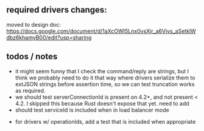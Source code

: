 ## required drivers changes:
moved to design doc: https://docs.google.com/document/d/1aXcOWI5Lnx0vsXjr_a6Vivs_aSetklWdbz6khamyB00/edit?usp=sharing

## todos / notes
- it might seem funny that I check the command/reply are strings, but I think we probably need to do it that way where drivers serialize them to extJSON strings before assertion time, so we can test truncation works as required. 
-  we should test serverConnectionId is present on 4.2+, and not present < 4.2. I skipped this because Rust doesn't expose that yet. need to add
 -  should test serviceId is included when in load balancer mode
* for drivers w/ operationIds, add a test that is included when appropriate
